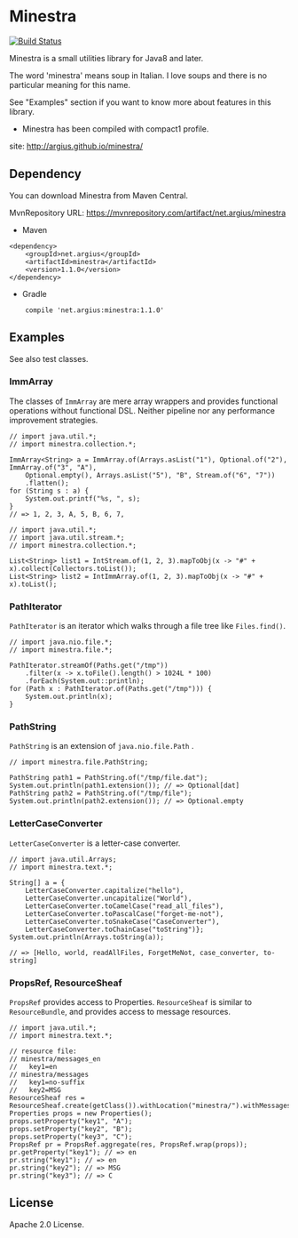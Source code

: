 Minestra
========
[![Build Status](https://travis-ci.org/argius/minestra.png)](https://travis-ci.org/argius/minestra)

Minestra is a small utilities library for Java8 and later.


The word 'minestra' means soup in Italian. I love soups and there is no particular meaning for this name.


See "Examples" section if you want to know more about features in this library.

* Minestra has been compiled with compact1 profile.


site: http://argius.github.io/minestra/


Dependency
----------

You can download Minestra from Maven Central.

MvnRepository URL:  https://mvnrepository.com/artifact/net.argius/minestra


 - Maven

```
<dependency>
    <groupId>net.argius</groupId>
    <artifactId>minestra</artifactId>
    <version>1.1.0</version>
</dependency>
```

 - Gradle

```
    compile 'net.argius:minestra:1.1.0'
```



Examples
--------

See also test classes.



### ImmArray

The classes of `ImmArray` are mere array wrappers and provides functional operations without functional DSL.
Neither pipeline nor any performance improvement strategies.

```
// import java.util.*;
// import minestra.collection.*;

ImmArray<String> a = ImmArray.of(Arrays.asList("1"), Optional.of("2"), ImmArray.of("3", "A"),
    Optional.empty(), Arrays.asList("5"), "B", Stream.of("6", "7"))
    .flatten();
for (String s : a) {
    System.out.printf("%s, ", s);
}
// => 1, 2, 3, A, 5, B, 6, 7,
```

```
// import java.util.*;
// import java.util.stream.*;
// import minestra.collection.*;

List<String> list1 = IntStream.of(1, 2, 3).mapToObj(x -> "#" + x).collect(Collectors.toList());
List<String> list2 = IntImmArray.of(1, 2, 3).mapToObj(x -> "#" + x).toList();
```


### PathIterator

`PathIterator` is an iterator which walks through a file tree like `Files.find()`.

```
// import java.nio.file.*;
// import minestra.file.*;

PathIterator.streamOf(Paths.get("/tmp"))
    .filter(x -> x.toFile().length() > 1024L * 100)
    .forEach(System.out::println);
for (Path x : PathIterator.of(Paths.get("/tmp"))) {
    System.out.println(x);
}
```


### PathString

`PathString` is an extension of `java.nio.file.Path` .

```
// import minestra.file.PathString;

PathString path1 = PathString.of("/tmp/file.dat");
System.out.println(path1.extension()); // => Optional[dat]
PathString path2 = PathString.of("/tmp/file");
System.out.println(path2.extension()); // => Optional.empty
```


### LetterCaseConverter

`LetterCaseConverter` is a letter-case converter.

```
// import java.util.Arrays;
// import minestra.text.*;

String[] a = {
    LetterCaseConverter.capitalize("hello"),
    LetterCaseConverter.uncapitalize("World"),
    LetterCaseConverter.toCamelCase("read_all_files"),
    LetterCaseConverter.toPascalCase("forget-me-not"),
    LetterCaseConverter.toSnakeCase("CaseConverter"),
    LetterCaseConverter.toChainCase("toString")};
System.out.println(Arrays.toString(a));

// => [Hello, world, readAllFiles, ForgetMeNot, case_converter, to-string]
```


### PropsRef, ResourceSheaf

`PropsRef` provides access to Properties.
`ResourceSheaf` is similar to `ResourceBundle`, and provides access to message resources.

```
// import java.util.*;
// import minestra.text.*;

// resource file:
// minestra/messages_en
//   key1=en
// minestra/messages
//   key1=no-suffix
//   key2=MSG
ResourceSheaf res = ResourceSheaf.create(getClass()).withLocation("minestra/").withMessages().withLocales(Locale.ENGLISH);
Properties props = new Properties();
props.setProperty("key1", "A");
props.setProperty("key2", "B");
props.setProperty("key3", "C");
PropsRef pr = PropsRef.aggregate(res, PropsRef.wrap(props));
pr.getProperty("key1"); // => en
pr.string("key1"); // => en
pr.string("key2"); // => MSG
pr.string("key3"); // => C
```



License
-------

Apache 2.0 License.
